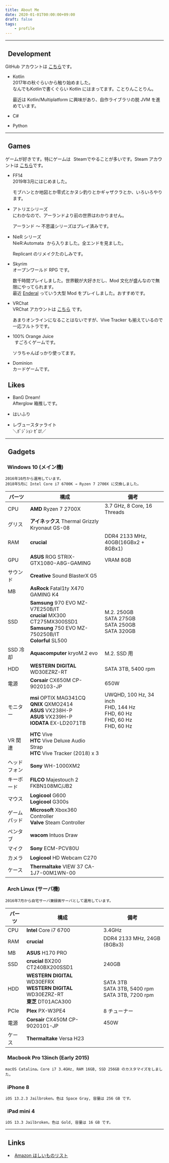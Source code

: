 ```yaml
---
title: About Me
date: 2020-01-01T00:00:00+09:00
draft: false
tags:
    - profile
---
```


<link rel="stylesheet" href="https://use.fontawesome.com/releases/v5.13.0/css/all.css">
<style>
i {
    margin-right: 0.4em;
}
</style>

<hr>

<i class="fas fa-code"></i> Development
-----

GitHub アカウントは [こちら](https://github.com/SlashNephy)です。

- Kotlin  
    2017年の秋ぐらいから触り始めました。  
    なんでもKotlinで書くぐらい Kotlin にはまってます。ことりんことりん。

    最近は Kotlin/Multiplatform に興味があり、自作ライブラリの脱 JVM を進めています。

- C#

- Python

<hr>

<i class="fas fa-gamepad"></i> Games
-----

ゲームが好きです。特にゲームは <i class="fab fa-steam"></i>Steamでやることが多いです。Steam アカウントは [こちら](https://steamcommunity.com/id/slashnephy/)です。

- FF14 [<i class="fas fa-external-link-alt"></i>](https://jp.finalfantasyxiv.com/)  
    2019年3月にはじめました。
    
    モブハンとか地図とか零式とかヌシ釣りとかギャザクラとか、いろいろやります。
- アトリエシリーズ [<i class="fas fa-external-link-alt"></i>](https://www.gamecity.ne.jp/atelier20th/)  
    にわかなので、アーランドより前の世界はわかりません。
    
    アーランド ～ 不思議シリーズはプレイ済みです。
- NieR シリーズ [<i class="fas fa-external-link-alt"></i>](https://www.jp.square-enix.com/nier10th/)  
    NieR:Automata [<i class="fas fa-external-link-alt"></i>](https://store.steampowered.com/app/524220/NieRAutomata/) から入りました。全エンドを見ました。
    
    Replicant のリメイクたのしみです。
- Skyrim [<i class="fas fa-external-link-alt"></i>](https://store.steampowered.com/app/489830/The_Elder_Scrolls_V_Skyrim_Special_Edition/)  
    オープンワールド RPG です。
    
    数千時間プレイしました。世界観が大好きだし、Mod 文化が盛んなので無限にやってられます。  
    最近 [Enderal](https://store.steampowered.com/app/933480/Enderal_Forgotten_Stories/) っていう大型 Mod をプレイしました。おすすめです。
- VRChat [<i class="fas fa-external-link-alt"></i>](https://store.steampowered.com/app/438100/VRChat/)  
    VRChat アカウントは [こちら](https://vrchat.com/home/user/usr_493eef31-8199-4750-ae09-843786f7c1c2) です。

    あまりオンラインになることはないですが、Vive Tracker も揃えているので一応フルトラです。
- 100% Orange Juice [<i class="fas fa-external-link-alt"></i>](https://store.steampowered.com/app/282800/100_Orange_Juice/)  
    <i class="fas fa-dice-three"></i> すごろくゲームです。
    
    ソラちゃんばっかり使ってます。
- Dominion [<i class="fas fa-external-link-alt"></i>](https://dominion.games/)  
    カードゲームです。

<i class="fas fa-heart"></i> Likes
-----
- BanG Dream!  
    Afterglow 箱推しです。

- はいふり

- レヴュースタァライト  
    ＼ﾎﾟｼﾞｼｮﾝ ｾﾞﾛ!／

<hr>

<i class="fas fa-laptop-house"></i> Gadgets
-----

### <i class="fas fa-desktop"></i> Windows 10 (メイン機)  
    2016年10月から運用しています。
    2018年5月に Intel Core i7 6700K → Ryzen 7 2700X に交換しました。  


|パーツ           |構成        |備考        |
|-----------------|------------|------------|
| CPU | __AMD__ Ryzen 7 2700X [<i class="fas fa-external-link-alt"></i>](https://www.amd.com/ja/products/cpu/amd-ryzen-7-2700x) | 3.7 GHz, 8 Core, 16 Threads |
|グリス| **アイネックス** Thermal Grizzly Kryonaut GS-08 [<i class="fas fa-external-link-alt"></i>](http://www.ainex.jp/products/gs-08/) |
|RAM|**crucial** [<i class="fas fa-external-link-alt"></i>](http://www.crucial.jp/jpn/ja/memory-desktop) | DDR4 2133 MHz, 40GB(16GBx2 + 8GBx1) |
|GPU| **ASUS** ROG STRIX-GTX1080-A8G-GAMING [<i class="fas fa-external-link-alt"></i>](https://www.asus.com/jp/Graphics-Cards/ROG-STRIX-GTX1080-A8G-GAMING/) | VRAM 8GB |
|サウンド| **Creative** Sound BlasterX G5 [<i class="fas fa-external-link-alt"></i>](https://jp.creative.com/p/sound-blaster/sound-blasterx-g5) |
|MB| **AsRock** Fatal1ty X470 GAMING K4 [<i class="fas fa-external-link-alt"></i>](http://www.asrock.com/MB/AMD/Fatal1ty%20X470%20Gaming%20K4/index.asp) |
|SSD| **Samsung** 970 EVO MZ-V7E250B/IT [<i class="fas fa-external-link-alt"></i>](http://www.itgm.co.jp/product/ssd970evo/) <br> **crucial** MX300 CT275MX300SSD1 [<i class="fas fa-external-link-alt"></i>](http://www.crucial.jp/jpn/ja/storage-ssd-mx300) <br> **Samsung** 750 EVO MZ-750250B/IT <br> **Colorful** SL500 [<i class="fas fa-external-link-alt"></i>](http://www.links.co.jp/item/sl500-320g/) | M.2. 250GB <br> SATA 275GB <br> SATA 250GB <br> SATA 320GB |
|SSD 冷却| **Aquacomputer** kryoM.2 evo [<i class="fas fa-external-link-alt"></i>](https://shop.aquacomputer.de/product_info.php?language=en&products_id=3659) | M.2. SSD 用 |
|HDD| **WESTERN DIGITAL** WD30EZRZ-RT | SATA 3TB, 5400 rpm |
|電源| **Corsair** CX650M CP-9020103-JP [<i class="fas fa-external-link-alt"></i>](http://www.links.co.jp/item/cx650m/) | 650W |
|モニター| **msi** OPTIX MAG341CQ [<i class="fas fa-external-link-alt"></i>](https://jp.msi.com/Monitor/Optix-MAG341CQ) <br> **QNIX** QXMO2414 [<i class="fas fa-external-link-alt"></i>](http://qnix.biz/?portfolio=1982) <br> **ASUS** VX238H-P [<i class="fas fa-external-link-alt"></i>](https://www.asus.com/jp/Monitors/VX238HP/) <br> **ASUS** VX239H-P [<i class="fas fa-external-link-alt"></i>](https://www.asus.com/jp/Monitors/VX239H/) <br> **IODATA** EX-LD2071TB [<i class="fas fa-external-link-alt"></i>](http://www.iodata.jp/product/lcd/wide/ex-ld2071tb/) | UWQHD, 100 Hz, 34 inch <br> FHD, 144 Hz <br> FHD, 60 Hz <br> FHD, 60 Hz <br> FHD, 60 Hz |
|VR 関連| **HTC** Vive [<i class="fas fa-external-link-alt"></i>](https://www.vive.com/jp/) <br> **HTC** Vive Deluxe Audio Strap [<i class="fas fa-external-link-alt"></i>](https://www.vive.com/jp/vive-deluxe-audio-strap/) <br> **HTC** Vive Tracker (2018) x 3 [<i class="fas fa-external-link-alt"></i>](http://vive.degica.com/cart/populate?variants[45950]=1) |
|ヘッドフォン| **Sony** WH-1000XM2 [<i class="fas fa-external-link-alt"></i>](https://www.sony.jp/headphone/products/WH-1000XM2/) |
|キーボード| **FILCO** Majestouch 2 FKBN108MC/JB2 [<i class="fas fa-external-link-alt"></i>](https://www.diatec.co.jp/products/det.php?prod_c=756) |
|マウス| **Logicool** G600 [<i class="fas fa-external-link-alt"></i>](https://gaming.logicool.co.jp/ja-jp/products/gaming-mice/g600-mmo-gaming-mouse.html) <br> **Logicool** G300s [<i class="fas fa-external-link-alt"></i>](http://gaming.logicool.co.jp/ja-jp/product/g300s-gaming-mouse) |
|ゲームパッド| **Microsoft** Xbox360 Controller [<i class="fas fa-external-link-alt"></i>](https://www.microsoft.com/accessories/ja-jp/products/gaming/xbox-360-controller-for-windows/52a-00006) <br> **Valve** Steam Controller [<i class="fas fa-external-link-alt"></i>](http://store.steampowered.com/app/353370?l=japanese) |
|ペンタブ| **wacom** Intuos Draw [<i class="fas fa-external-link-alt"></i>](http://www.wacom.com/ja-jp/products/intuos-draw) |
|マイク| **Sony** ECM-PCV80U [<i class="fas fa-external-link-alt"></i>](https://www.sony.jp/microphone/products/ECM-PCV80U/) |
|カメラ| **Logicool** HD Webcam C270 [<i class="fas fa-external-link-alt"></i>](https://www.logicool.co.jp/ja-jp/product/hd-webcam-c270) |
|ケース| **Thermaltake** VIEW 37 CA-1J7-00M1WN-00 [<i class="fas fa-external-link-alt"></i>](https://www.ask-corp.jp/products/thermaltake/middle-pccase/view-37.html) |


### <i class="fas fa-server"></i> Arch Linux (サーバ機)  
    2016年7月から自宅サーバ兼録画サーバとして運用しています。

|パーツ           |構成        |備考        |
|-----------------|------------|------------|
|CPU| **Intel** Core i7 6700 [<i class="fas fa-external-link-alt"></i>](http://www.intel.co.jp/content/www/jp/ja/products/processors/core/core-vpro/i7-6700.html) | 3.4GHz |
|RAM| **crucial** [<i class="fas fa-external-link-alt"></i>](http://www.crucial.jp/jpn/ja/memory-desktop) | DDR4 2133 MHz, 24GB (8GBx3) |
|MB| **ASUS** H170 PRO [<i class="fas fa-external-link-alt"></i>](https://www.asus.com/jp/Motherboards/H170-PRO/) |
|SSD| **crucial** BX200 CT240BX200SSD1 | 240GB |
|HDD| **WESTERN DIGITAL** WD30EFRX <br> **WESTERN DIGITAL** WD30EZRZ-RT <br> **東芝** DT01ACA300 | SATA 3TB <br> SATA 3TB, 5400 rpm <br> SATA 3TB, 7200 rpm |
|PCIe| **Plex** PX-W3PE4 [<i class="fas fa-external-link-alt"></i>](http://www.plex-net.co.jp/product/px-w3pe4/) | 8 チューナー |
|電源| **Corsair** CX450M CP-9020101-JP [<i class="fas fa-external-link-alt"></i>](http://www.links.co.jp/item/cx450m/) | 450W |
|ケース| **Thermaltake** Versa H23 [<i class="fas fa-external-link-alt"></i>](http://www.thermaltake.com/products-model.aspx?id=C_00002304)|

### <i class="fas fa-laptop"></i> Macbook Pro 13inch (Early 2015)  
    macOS Catalina。Core i7 3.4GHz, RAM 16GB, SSD 256GB のカスタマイズをしました。

### <i class="fas fa-mobile"></i> iPhone 8
    iOS 13.2.3 Jailbroken。色は Space Gray, 容量は 256 GB です。

### <i class="fas fa-tablet"></i> iPad mini 4
    iOS 13.3 Jailbroken。色は Gold, 容量は 16 GB です。

<hr>

<i class="fas fa-share-alt"></i> Links
-----

- <i class="fas fa-gift"></i> [Amazon ほしいものリスト](https://www.amazon.co.jp/registry/wishlist/3SHZC6ICOXGPT)
